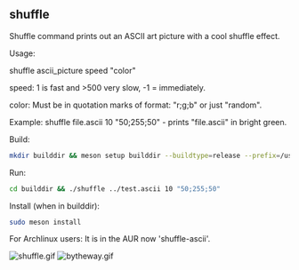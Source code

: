 ## shuffle
Shuffle command prints out an ASCII art picture with a cool shuffle effect.

Usage:

shuffle ascii_picture speed "color"

speed: 1 is fast and >500 very slow, -1 = immediately.

color: Must be in quotation marks of format: "r;g;b" or just "random".

Example: shuffle file.ascii 10 "50;255;50" - prints "file.ascii" in bright green.

Build:
```bash
mkdir builddir && meson setup builddir --buildtype=release --prefix=/usr/bin && meson compile -C builddir
```

Run:
```bash
cd builddir && ./shuffle ../test.ascii 10 "50;255;50"
```

Install (when in builddir):
```bash
sudo meson install
```
For Archlinux users: It is in the AUR now 'shuffle-ascii'.

<img src="shuffle.gif" alt="shuffle.gif"></img>
<img src="bytheway.gif" alt="bytheway.gif"></img>
